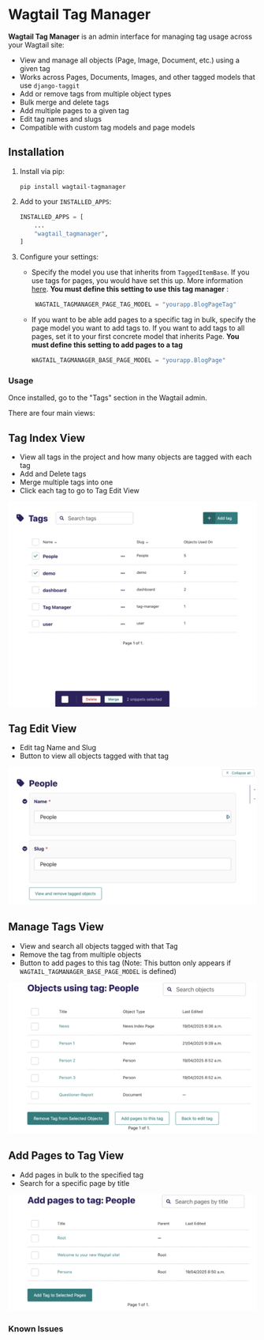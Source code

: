 # Wagtail Tag Manager

**Wagtail Tag Manager** is an admin interface for managing tag usage across your Wagtail site:

- View and manage all objects (Page, Image, Document, etc.) using a given tag
- Works across Pages, Documents, Images, and other tagged models that use `django-taggit`
- Add or remove tags from multiple object types
- Bulk merge and delete tags
- Add multiple pages to a given tag
- Edit tag names and slugs
- Compatible with custom tag models and page models


## Installation

1. Install via pip:

    ```
    pip install wagtail-tagmanager
    ```

2. Add to your `INSTALLED_APPS`:

    ```python
    INSTALLED_APPS = [
        ...
        "wagtail_tagmanager",
    ]
    ```

3. Configure your settings:

   - Specify the model you use that inherits from `TaggedItemBase`. If you use tags for pages, you would have set this up. More information [here](https://docs.wagtail.org/en/latest/advanced_topics/tags.html#adding-tags-to-a-page-model). **You must define this setting to use this tag manager** :

     ```python
      WAGTAIL_TAGMANAGER_PAGE_TAG_MODEL = "yourapp.BlogPageTag"
     ```

    - If you want to be able add pages to a specific tag in bulk, specify the page model you want to add tags to. If you want to add tags to all pages, set it to your first concrete model that inherits Page. **You must define this setting to add pages to a tag**

      ```python
      WAGTAIL_TAGMANAGER_BASE_PAGE_MODEL = "yourapp.BlogPage"
      ```

### Usage
Once installed, go to the "Tags" section in the Wagtail admin.

There are four main views:

## Tag Index View
- View all tags in the project and how many objects are tagged with each tag
- Add and Delete tags
- Merge multiple tags into one
- Click each tag to go to Tag Edit View

![Tags Index View](images/tag_index_view.png)

## Tag Edit View
- Edit tag Name and Slug
- Button to view all objects tagged with that tag

![Tag Edit View](images/tag_edit_view.png)

## Manage Tags View
- View and search all objects tagged with that Tag
- Remove the tag from multiple objects
- Button to add pages to this tag (Note: This button only appears if `WAGTAIL_TAGMANAGER_BASE_PAGE_MODEL` is defined)

![Manage Tags View](images/manage_tags_view.png)

##  Add Pages to Tag View
- Add pages in bulk to the specified tag
- Search for a specific page by title

![Add Pages to Tag View](images/add_pages_to_tag_view.png)
### Known Issues